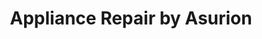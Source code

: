 ---
title: "Appliance Repair by Asurion"
url: /gainesville/appliance-repair-by-asurion/
shop: Haushaltsgeräte
---